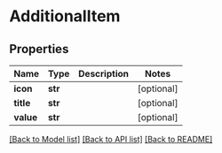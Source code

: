 # AdditionalItem

## Properties
Name | Type | Description | Notes
------------ | ------------- | ------------- | -------------
**icon** | **str** |  | [optional] 
**title** | **str** |  | [optional] 
**value** | **str** |  | [optional] 

[[Back to Model list]](../README.md#documentation-for-models) [[Back to API list]](../README.md#documentation-for-api-endpoints) [[Back to README]](../README.md)

